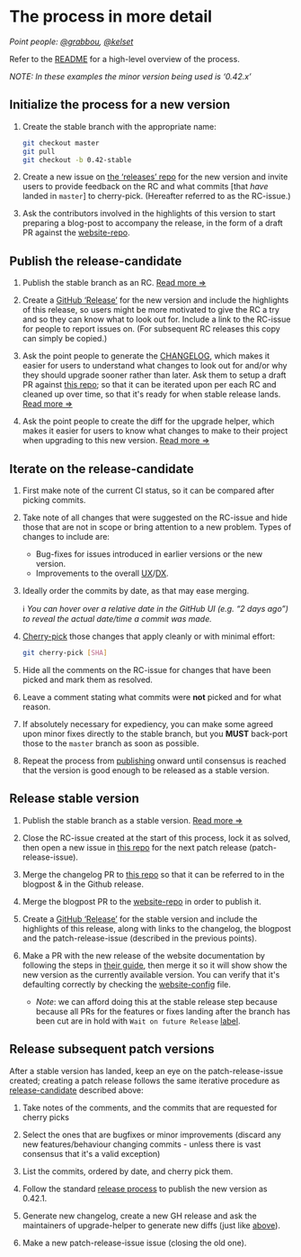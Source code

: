 # The process in more detail

_Point people: [@grabbou](https://github.com/grabbou), [@kelset](https://github.com/kelset)_

Refer to the [README](../README.md) for a high-level overview of the process.

_NOTE: In these examples the minor version being used is ‘0.42.x’_

## Initialize the process for a new version

1. Create the stable branch with the appropriate name:

   ```bash
   git checkout master
   git pull
   git checkout -b 0.42-stable
   ```

1. Create a new issue on [the ‘releases’ repo][releases-repo] for the new version and invite users to provide feedback on the RC and what commits [that _have_ landed in `master`] to cherry-pick. (Hereafter referred to as the RC-issue.)

1. Ask the contributors involved in the highlights of this version to start preparing a blog-post to accompany the release, in the form of a draft PR against the [website-repo].

## Publish the release-candidate

1. Publish the stable branch as an RC. [Read more ⇒](./publish-release.md)

1. Create a [GitHub ‘Release’][gh-release] for the new version and include the highlights of this release, so users might be more motivated to give the RC a try and so they can know what to look out for. Include a link to the RC-issue for people to report issues on. (For subsequent RC releases this copy can simply be copied.)

1. Ask the point people to generate the [CHANGELOG](../CHANGELOG.md), which makes it easier for users to understand what changes to look out for and/or why they should upgrade sooner rather than later. Ask them to setup a draft PR against [this repo][releases-repo]; so that it can be iterated upon per each RC and cleaned up over time, so that it's ready for when stable release lands. [Read more ⇒](./generate-changelog.md)

1. Ask the point people to create the diff for the upgrade helper, which makes it easier for users to know what changes to make to their project when upgrading to this new version. [Read more ⇒](./upgrade-helper.md)

## Iterate on the release-candidate

1. First make note of the current CI status, so it can be compared after picking commits.

1. Take note of all changes that were suggested on the RC-issue and hide those that are not in scope or bring attention to a new problem. Types of changes to include are:

   - Bug-fixes for issues introduced in earlier versions or the new version.
   - Improvements to the overall [UX]/[DX].

1. Ideally order the commits by date, as that may ease merging.

   ℹ️ _You can hover over a relative date in the GitHub UI (e.g. “2 days ago”) to reveal the actual date/time a commit was made._

1. [Cherry-pick][cherry-picking] those changes that apply cleanly or with minimal effort:

   ```bash
   git cherry-pick [SHA]
   ```

1. Hide all the comments on the RC-issue for changes that have been picked and mark them as resolved.

1. Leave a comment stating what commits were **not** picked and for what reason.

1. If absolutely necessary for expediency, you can make some agreed upon minor fixes directly to the stable branch, but you **MUST** back-port those to the `master` branch as soon as possible.

1. Repeat the process from [publishing](#publish-the-release-candidate) onward until consensus is reached that the version is good enough to be released as a stable version.

## Release stable version

1. Publish the stable branch as a stable version. [Read more ⇒](./publish-release.md)

1. Close the RC-issue created at the start of this process, lock it as solved, then open a new issue in [this repo][releases-repo] for the next patch release (patch-release-issue).

1. Merge the changelog PR to [this repo][releases-repo] so that it can be referred to in the blogpost & in the Github release.

1. Merge the blogpost PR to the [website-repo] in order to publish it.

1. Create a [GitHub ‘Release’][gh-release] for the stable version and include the highlights of this release, along with links to the changelog, the blogpost and the patch-release-issue (described in the previous points).

1. Make a PR with the new release of the website documentation by following the steps in [their guide][website-guide], then merge it so it
   will show show the new version as the currently available version. 
   You can verify that it's defaulting correctly by checking the [website-config][website-config] file.
   *  *Note*: we can afford doing this at the stable release step because because all PRs for the features or fixes landing after the branch has been cut
        are in hold with `Wait on future Release` [label][website-label].

## Release subsequent patch versions

After a stable version has landed, keep an eye on the patch-release-issue created; creating a patch release follows the same iterative procedure as [release-candidate][rc-section] described above:

1. Take notes of the comments, and the commits that are requested for cherry picks

1. Select the ones that are bugfixes or minor improvements (discard any new features/behaviour changing commits - unless there is vast consensus that it's a valid exception)

1. List the commits, ordered by date, and cherry pick them.

1. Follow the standard [release process](./publish-release.md) to publish the new version as 0.42.1.

1. Generate new changelog, create a new GH release and ask the maintainers of upgrade-helper to generate new diffs (just like [above][publish-rc]).

1. Make a new patch-release-issue issue (closing the old one).

[releases-repo]: https://github.com/react-native-community/releases
[gh-release]: https://github.com/facebook/react-native/releases/new
[ux]: https://www.nngroup.com/articles/definition-user-experience/
[dx]: https://medium.com/@albertcavalcante/what-is-dx-developer-experience-401a0e44a9d9
[rc-section]: https://github.com/react-native-community/releases/blob/master/docs/release-process.md#iterate-on-the-release-candidate
[publish-rc]: https://github.com/react-native-community/releases/blob/master/docs/release-process.md#publish-the-release-candidate
[cherry-picking]: https://wiki.c2.com/?CherryPicking
[website-repo]: https://github.com/facebook/react-native-website
[website-guide]: https://github.com/facebook/react-native-website#cutting-a-new-version
[website-config]: https://github.com/facebook/react-native-website/blob/master/website/docusaurus.config.js
[website-label]: https://github.com/facebook/react-native-website/pulls?q=is%3Apr+is%3Aopen+label%3A%22Wait+on+future+Release%22

